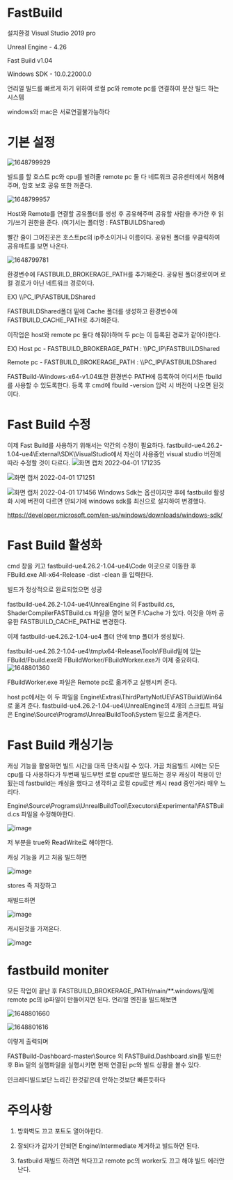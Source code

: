 # FastBuild

설치환경 Visual Studio 2019 pro

Unreal Engine - 4.26

Fast Build v1.04

Windows SDK - 10.0.22000.0




언리얼 빌드를 빠르게 하기 위하여 로컬 pc와 remote pc를 연결하여 분산 빌드 하는 시스템

windows와 mac은 서로연결불가능하다

# 기본 설정

![1648799929](https://user-images.githubusercontent.com/62869017/161221116-df056c97-b30a-4537-88a3-64ba4a4bc343.png)


빌드를 할 호스트 pc와 cpu를 빌려줄 remote pc 둘 다 네트워크 공유센터에서 허용해주며, 암호 보호 공유 또한 꺼준다.

![1648799957](https://user-images.githubusercontent.com/62869017/161221370-0646f9ab-f68b-4497-9885-8c2e695b525f.png)

Host와 Remote를 연결할 공유폴더를 생성 후 공유해주며 공유할 사람을 추가한 후 읽기/쓰기 권한을 준다. (여기서는 폴더명 : FASTBUILDShared)

빨간 줄이 그어진곳은 호스트pc의 ip주소이거나 이름이다. 공유된 폴더를 우클릭하여 공유파트를 보면 나온다.


![1648799781](https://user-images.githubusercontent.com/62869017/161226802-7a38c084-2d5b-4906-a3a8-8d577b974313.png)


환경변수에 FASTBUILD_BROKERAGE_PATH를 추가해준다. 공유된 폴더경로이며 로컬 경로가 아닌 네트워크 경로이다. 

EX) \\\PC_IP\FASTBUILDShared

FASTBUILDShared폴더 밑에 Cache 폴더를 생성하고 환경변수에 FASTBUILD_CACHE_PATH로 추가해준다.

이작업은 host와 remote pc 둘다 해줘야하며 두 pc는 이 등록된 경로가 같아야한다. 


EX) Host pc - FASTBUILD_BROKERAGE_PATH : \\\PC_IP\FASTBUILDShared

   Remote pc - FASTBUILD_BROKERAGE_PATH : \\\PC_IP\FASTBUILDShared

FASTBuild-Windows-x64-v1.04또한 환경변수 PATH에 등록하여 어디서든 fbuild를 사용할 수 있도록한다. 등록 후 cmd에 fbuild -version 입력 시 버전이 나오면 된것이다.



# Fast Build 수정

이제 Fast Build를 사용하기 위해서는 약간의 수정이 필요하다.
fastbuild-ue4.26.2-1.04-ue4\External\SDK\VisualStudio에서 자신이 사용중인 visual studio 버전에 따라 수정할 것이 다르다.
![화면 캡처 2022-04-01 171235](https://user-images.githubusercontent.com/62869017/161223282-4b0ac22c-a229-4cb0-893e-9961895f5347.png)

![화면 캡처 2022-04-01 171251](https://user-images.githubusercontent.com/62869017/161223291-9044c474-38b5-4641-9afa-3e90f58d6e15.png)

![화면 캡처 2022-04-01 171456](https://user-images.githubusercontent.com/62869017/161223590-7548195f-b544-4502-9666-ccfe8df6ef3c.png)
Windows Sdk는 옵션이지만 후에 fastbuild 활성화 시에 버전이 다르면 안되기에 windows sdk를 최신으로 설치하여 변경했다.

https://developer.microsoft.com/en-us/windows/downloads/windows-sdk/




# Fast Build 활성화

cmd 창을 키고 fastbuild-ue4.26.2-1.04-ue4\Code 이곳으로 이동한 후 
FBuild.exe All-x64-Release -dist -clean 을 입력한다.

빌드가 정상적으로 완료되었으면 성공

fastbuild-ue4.26.2-1.04-ue4\UnrealEngine 의 Fastbuild.cs, ShaderCompilerFASTBuild.cs 파일을 열어 보면 F:\\Cache 가 있다. 이것을 아까 공유한 FASTBUILD_CACHE_PATH로 변경한다.

이제 fastbuild-ue4.26.2-1.04-ue4 폴더 안에 tmp 폴더가 생성됬다.

fastbuild-ue4.26.2-1.04-ue4\tmp\x64-Release\Tools\FBuild밑에 있는 FBuild/Fbuild.exe와 FBuildWorker/FBuildWorker.exe가 이제 중요하다.
![1648801360](https://user-images.githubusercontent.com/62869017/161224902-7ab2d78c-a552-4a9d-abb1-2e71b53d3a7a.png)

FBuildWorker.exe 파일은 Remote pc로 옮겨주고 실행시켜 준다.
 
host pc에서는 이 두 파일을 Engine\Extras\ThirdPartyNotUE\FASTBuild\Win64 로 옮겨 준다.
fastbuild-ue4.26.2-1.04-ue4\UnrealEngine의 4개의 스크립트 파일은 Engine\Source\Programs\UnrealBuildTool\System 밑으로 옮겨준다.



# Fast Build 캐싱기능
  캐싱 기능을 활용하면 빌드 시간을 대폭 단축시킬 수 있다.
  가끔 처음빌드 시에는 모든 cpu를 다 사용하다가 두번째 빌드부턴 로컬 cpu로만 빌드하는 경우 캐싱이 적용이 안됬는데 fastbuild는 캐싱을 했다고 생각하고 로컬 cpu로만 캐시 read 중인거라  매우 느리다.
  
Engine\Source\Programs\UnrealBuildTool\Executors\Experimental\FASTBuild.cs 파일을 수정해야한다.

![image](https://user-images.githubusercontent.com/62869017/169438731-d3a98901-9c8a-499a-a3a0-68c5a4b4af87.png)

저 부분을 true와 ReadWrite로 해야한다.
  
 
캐싱 기능을 키고 처음 빌드하면

![image](https://user-images.githubusercontent.com/62869017/169438949-39896ab2-e106-4609-a875-e51e1e3a26e2.png)


stores 즉 저장하고

재빌드하면 

![image](https://user-images.githubusercontent.com/62869017/169438988-d8ddfa63-4405-4bbf-9d9b-df4aa47ae606.png)

캐시된것을 가져온다.

![image](https://user-images.githubusercontent.com/62869017/169439025-80e771f3-6e99-4766-83ee-ad64ea5f8c88.png)


# fastbuild moniter

모든 작업이 끝난 후 FASTBUILD_BROKERAGE_PATH/main/**.windows/밑에 remote pc의 ip파일이 만들어지면 된다.
언리얼 엔진을 빌드해보면 

![1648801660](https://user-images.githubusercontent.com/62869017/161225960-2837ab88-02f4-4a0a-b7fb-4540494d7d0c.png)


![1648801616](https://user-images.githubusercontent.com/62869017/161225969-a87a79d0-1689-4805-ad80-b67841755a73.png)


이렇게 출력되며

FASTBuild-Dashboard-master\Source 의 FASTBuild.Dashboard.sln를 빌드한 후 Bin 밑의 실행파일을 실행시키면 현재 연결된 pc와 빌드 상황을 볼수 있다.

인크레디빌드보단 느리긴 한것같은데 안하는것보단 빠른듯하다




# 주의사항

1. 방화벽도 끄고 포트도 열어야한다.

2. 잘되다가 갑자기 안되면 Engine\Intermediate 제거하고 빌드하면 된다.

3. fastbuild 재빌드 하려면 싹다끄고 remote pc의 worker도 끄고 해야 빌드 에러안난다.

